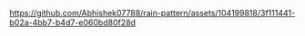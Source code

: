 

https://github.com/Abhishek07788/rain-pattern/assets/104199818/3f111441-b02a-4bb7-b4d7-e060bd80f28d

